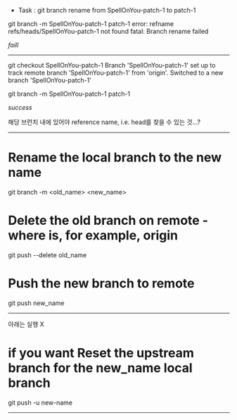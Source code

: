 - Task : git branch rename from SpellOnYou-patch-1 to patch-1

git branch -m SpellOnYou-patch-1 patch-1
error: refname refs/heads/SpellOnYou-patch-1 not found
fatal: Branch rename failed

*faill*

---

git checkout SpellOnYou-patch-1
Branch 'SpellOnYou-patch-1' set up to track remote branch 'SpellOnYou-patch-1' from 'origin'.
Switched to a new branch 'SpellOnYou-patch-1'

git branch -m SpellOnYou-patch-1 patch-1

*success*

해당 브런치 내에 있어야 reference name, i.e. head를 찾을 수 있는 것...?

---

# Rename the local branch to the new name
git branch -m <old_name> <new_name>

# Delete the old branch on remote - where <remote> is, for example, origin
git push <remote> --delete old_name

# Push the new branch to remote
git push <remote> new_name

---

아래는 실행 X
# if you want Reset the upstream branch for the new_name local branch
git push <remote> -u new-name

---

